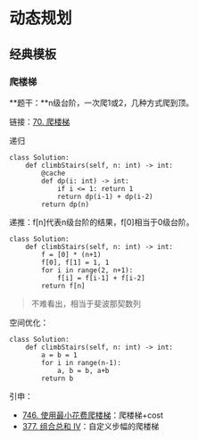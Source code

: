 # 动态规划

## 经典模板

### 爬楼梯

**题干：**n级台阶，一次爬1或2，几种方式爬到顶。

链接：[70. 爬楼梯](https://leetcode.cn/problems/climbing-stairs/description/)

递归
```
class Solution:
    def climbStairs(self, n: int) -> int:
        @cache
        def dp(i: int) -> int:
            if i <= 1: return 1
            return dp(i-1) + dp(i-2)
        return dp(n)
```

递推：f[n]代表n级台阶的结果，f[0]相当于0级台阶。
```
class Solution:
    def climbStairs(self, n: int) -> int:
        f = [0] * (n+1)
        f[0], f[1] = 1, 1
        for i in range(2, n+1):
            f[i] = f[i-1] + f[i-2]
        return f[n]
```
> 不难看出，相当于斐波那契数列

空间优化：
```
class Solution:
    def climbStairs(self, n: int) -> int:
        a = b = 1
        for i in range(n-1):
            a, b = b, a+b
        return b
```

引申：
- [746. 使用最小花费爬楼梯](https://leetcode.cn/problems/min-cost-climbing-stairs/)：爬楼梯+cost
- [377. 组合总和 Ⅳ](https://leetcode.cn/problems/combination-sum-iv/)：自定义步幅的爬楼梯

